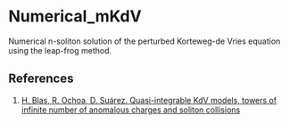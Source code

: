 # Numerical_mKdV

Numerical n-soliton solution of the perturbed Korteweg-de Vries equation using the leap-frog method.

## References
1. [H. Blas, R. Ochoa, D. Suárez. Quasi-integrable KdV models, towers of infinite number of anomalous charges and soliton collisions](https://arxiv.org/abs/2001.02471)
